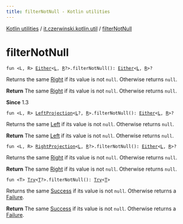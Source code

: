 ```yaml
---
title: filterNotNull - Kotlin utilities
---
```


[Kotlin utilities](../index.html) / [it.czerwinski.kotlin.util](index.html) / [filterNotNull](./filter-not-null.html)

# filterNotNull

`fun <L, R> `[`Either`](-either/index.html)`<`[`L`](filter-not-null.html#L)`, `[`R`](filter-not-null.html#R)`?>.filterNotNull(): `[`Either`](-either/index.html)`<`[`L`](filter-not-null.html#L)`, `[`R`](filter-not-null.html#R)`>?`

Returns the same [Right](-right/index.html) if its value is not `null`. Otherwise returns `null`.

**Return**
The same [Right](-right/index.html) if its value is not `null`. Otherwise returns `null`.

**Since**
1.3

`fun <L, R> `[`LeftProjection`](-left-projection/index.html)`<`[`L`](filter-not-null.html#L)`?, `[`R`](filter-not-null.html#R)`>.filterNotNull(): `[`Either`](-either/index.html)`<`[`L`](filter-not-null.html#L)`, `[`R`](filter-not-null.html#R)`>?`

Returns the same [Left](-left/index.html) if its value is not `null`. Otherwise returns `null`.

**Return**
The same [Left](-left/index.html) if its value is not `null`. Otherwise returns `null`.

`fun <L, R> `[`RightProjection`](-right-projection/index.html)`<`[`L`](filter-not-null.html#L)`, `[`R`](filter-not-null.html#R)`?>.filterNotNull(): `[`Either`](-either/index.html)`<`[`L`](filter-not-null.html#L)`, `[`R`](filter-not-null.html#R)`>?`

Returns the same [Right](-right/index.html) if its value is not `null`. Otherwise returns `null`.

**Return**
The same [Right](-right/index.html) if its value is not `null`. Otherwise returns `null`.

`fun <T> `[`Try`](-try/index.html)`<`[`T`](filter-not-null.html#T)`?>.filterNotNull(): `[`Try`](-try/index.html)`<`[`T`](filter-not-null.html#T)`>`

Returns the same [Success](-success/index.html) if its value is not `null`. Otherwise returns a [Failure](-failure/index.html).

**Return**
The same [Success](-success/index.html) if its value is not `null`. Otherwise returns a [Failure](-failure/index.html).

